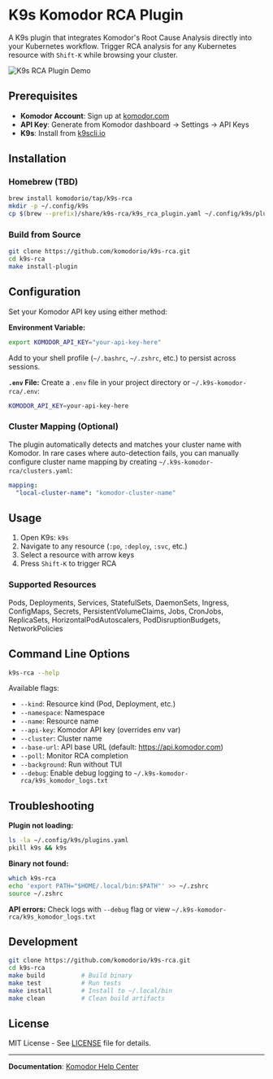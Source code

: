 # K9s Komodor RCA Plugin

A K9s plugin that integrates Komodor's Root Cause Analysis directly into your Kubernetes workflow. Trigger RCA analysis for any Kubernetes resource with `Shift-K` while browsing your cluster.

![K9s RCA Plugin Demo](k9s-rca.gif)

## Prerequisites

- **Komodor Account**: Sign up at [komodor.com](https://komodor.com)
- **API Key**: Generate from Komodor dashboard → Settings → API Keys
- **K9s**: Install from [k9scli.io](https://k9scli.io/topics/install/)

## Installation

### Homebrew (TBD)

```bash
brew install komodorio/tap/k9s-rca
mkdir -p ~/.config/k9s
cp $(brew --prefix)/share/k9s-rca/k9s_rca_plugin.yaml ~/.config/k9s/plugins.yaml
```

### Build from Source

```bash
git clone https://github.com/komodorio/k9s-rca.git
cd k9s-rca
make install-plugin
```

## Configuration

Set your Komodor API key using either method:

**Environment Variable:**

```bash
export KOMODOR_API_KEY="your-api-key-here"
```

Add to your shell profile (`~/.bashrc`, `~/.zshrc`, etc.) to persist across sessions.

**`.env` File:**
Create a `.env` file in your project directory or `~/.k9s-komodor-rca/.env`:
```bash
KOMODOR_API_KEY=your-api-key-here
```

### Cluster Mapping (Optional)

The plugin automatically detects and matches your cluster name with Komodor. In rare cases where auto-detection fails, you can manually configure cluster name mapping by creating `~/.k9s-komodor-rca/clusters.yaml`:

```yaml
mapping:
  "local-cluster-name": "komodor-cluster-name"
```

## Usage

1. Open K9s: `k9s`
2. Navigate to any resource (`:po`, `:deploy`, `:svc`, etc.)
3. Select a resource with arrow keys
4. Press `Shift-K` to trigger RCA

### Supported Resources

Pods, Deployments, Services, StatefulSets, DaemonSets, Ingress, ConfigMaps, Secrets, PersistentVolumeClaims, Jobs, CronJobs, ReplicaSets, HorizontalPodAutoscalers, PodDisruptionBudgets, NetworkPolicies

## Command Line Options

```bash
k9s-rca --help
```

Available flags:
- `--kind`: Resource kind (Pod, Deployment, etc.)
- `--namespace`: Namespace
- `--name`: Resource name
- `--api-key`: Komodor API key (overrides env var)
- `--cluster`: Cluster name
- `--base-url`: API base URL (default: https://api.komodor.com)
- `--poll`: Monitor RCA completion
- `--background`: Run without TUI
- `--debug`: Enable debug logging to `~/.k9s-komodor-rca/k9s_komodor_logs.txt`

## Troubleshooting

**Plugin not loading:**
```bash
ls -la ~/.config/k9s/plugins.yaml
pkill k9s && k9s
```

**Binary not found:**
```bash
which k9s-rca
echo 'export PATH="$HOME/.local/bin:$PATH"' >> ~/.zshrc
source ~/.zshrc
```

**API errors:**
Check logs with `--debug` flag or view `~/.k9s-komodor-rca/k9s_komodor_logs.txt`

## Development

```bash
git clone https://github.com/komodorio/k9s-rca.git
cd k9s-rca
make build          # Build binary
make test           # Run tests
make install        # Install to ~/.local/bin
make clean          # Clean build artifacts
```

## License

MIT License - See [LICENSE](LICENSE) file for details.

---

**Documentation**: [Komodor Help Center](https://help.komodor.com/)
